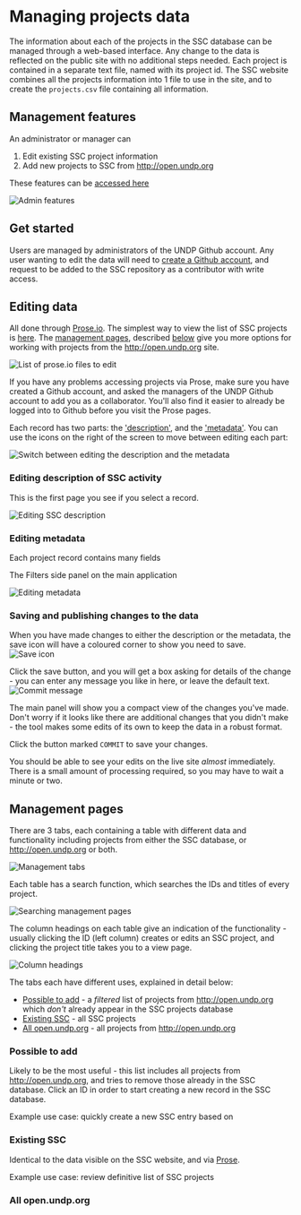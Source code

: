 # Managing projects data

The information about each of the projects in the SSC database can be managed through a web-based interface. Any change to the data is reflected on the public site with no additional steps needed. Each project is contained in a separate text file, named with its project id. The SSC website combines all the projects information into 1 file to use in the site, and to create the `projects.csv` file containing all information.

## Management features

An administrator or manager can 

1. Edit existing SSC project information
1. Add new projects to SSC from http://open.undp.org

These features can be [accessed here](http://www.undp-ssc-mapping.org/#manage)

![Admin features](https://www.dropbox.com/s/81yfob0m2gogb4d/Screenshot%202015-05-06%2014.39.42.png?dl=1)

## Get started

Users are managed by administrators of the UNDP Github account. Any user wanting to edit the data will need to [create a Github account](https://github.com/join), and request to be added to the SSC repository as a contributor with write access.

## Editing data

All done through [Prose.io](http://prose.io). The simplest way to view the list of SSC projects is [here](http://prose.io/#undp/ssc). The [management pages](http://www.undp-ssc-mapping.org/#manage), described [below](#management-pages) give you more options for working with projects from the <http://open.undp.org> site.

![List of prose.io files to edit](https://www.dropbox.com/s/vk0hmph99wxzcki/Screenshot%202015-05-06%2014.47.15.png?dl=1)

If you have any problems accessing projects via Prose, make sure you have created a Github account, and asked the managers of the UNDP Github account to add you as a collaborator. You'll also find it easier to already be logged into to Github before you visit the Prose pages.

Each record has two parts: the ['description'](#editing-description), and the ['metadata'](#editing-metadata). You can use the icons on the right of the screen to move between editing each part: 

![Switch between editing the description and the metadata](https://www.dropbox.com/s/pr6xapmdwqj9sk8/Screenshot%202015-05-06%2014.51.00.png?dl=1)


### Editing description of SSC activity

This is the first page you see if you select a record.

![Editing SSC description](https://www.dropbox.com/s/zq5ebp3aemcag9o/Screenshot%202015-05-06%2014.50.25.png?dl=1)


### Editing metadata

Each project record contains many fields 

The Filters side panel on the main application 

![Editing metadata](https://www.dropbox.com/s/8b7xbtt8lz3amco/Screenshot%202015-05-06%2014.40.48.png?dl=1)


### Saving and publishing changes to the data

When you have made changes to either the description or the metadata, the save icon will have a coloured corner to show you need to save. 
![Save icon](https://www.dropbox.com/s/b7bts1dmdd1o95g/Screenshot%202015-05-06%2015.49.46.png?dl=1) 

Click the save button, and you will get a box asking for details of the change - you can enter any message you like in here, or leave the default text. 
![Commit message](https://www.dropbox.com/s/mn1qzhqcqubjx1t/Screenshot%202015-05-06%2015.50.55.png?dl=1)

The main panel will show you a compact view of the changes you've made. Don't worry if it looks like there are additional changes that you didn't make - the tool makes some edits of its own to keep the data in a robust format.

Click the button marked `COMMIT` to save your changes.

You should be able to see your edits on the live site *almost* immediately. There is a small amount of processing required, so you may have to wait a minute or two.


## Management pages

There are 3 tabs, each containing a table with different data and functionality including projects from either the SSC database, or <http://open.undp.org> or both. 

![Management tabs](https://www.dropbox.com/s/d5sbu5mxa0p8v56/Screenshot%202015-05-06%2016.03.53.png?dl=1)

Each table has a search function, which searches the IDs and titles of every project.

![Searching management pages](https://www.dropbox.com/s/90fe4n5to7oq053/Screenshot%202015-05-06%2016.14.14.png?dl=1)

The column headings on each table give an indication of the functionality - usually clicking the ID (left column) creates or edits an SSC project, and clicking the project title takes you to a view page.

![Column headings](https://www.dropbox.com/s/4f3x8o0r1y91upd/Screenshot%202015-05-06%2016.09.58.png?dl=1)


The tabs each have different uses, explained in detail below:

- [Possible to add](#possible-to-add) - a *filtered* list of projects from <http://open.undp.org> which *don't* already appear in the SSC projects database
- [Existing SSC](#existing-ssc) - all SSC projects
- [All open.undp.org](#all-httpopenundporg) - all projects from <http://open.undp.org>

### Possible to add

Likely to be the most useful - this list includes all projects from <http://open.undp.org>, and tries to remove those already in the SSC database. Click an ID in order to start creating a new record in the SSC database.

Example use case: quickly create a new SSC entry based on 


### Existing SSC

Identical to the data visible on the SSC website, and via [Prose](http://prose.io/#undp/ssc). 

Example use case: review definitive list of SSC projects

### All open.undp.org

